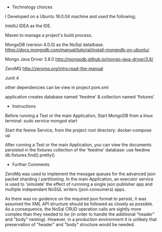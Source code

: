 
- Technology choices

I Developed on a Ubuntu 16.0.04 machine and used the following;

IntelliJ IDEA as the IDE.

Maven to manage a project's build process.

MongoDB (version 4.0.0) as the NoSql datatbase. 
https://docs.mongodb.com/manual/tutorial/install-mongodb-on-ubuntu/

Mongo Java Driver 3.8.0
http://mongodb.github.io/mongo-java-driver/3.8/

ZeroMQ
http://zeromq.org/intro:read-the-manual

Junit 4

other dependencies can be view in project pom.xml

application creates database named 'feedme' & collection named 'fixtures'

- Instructions

Before running a Test or the main Application, Start MongoDB from a linux terminal:
sudo service mongod start

Start the feeme Service, from the project root directory:
docker-compose up

After running a Test or the main Application, you can view the documents persisted in the fixtures collection of the 'feedme' database:
use feedme
db.fixtures.find().pretty()

- Further Comments

ZeroMq was used to implement the messgae queues for the advanced json packet sharding / partitioning.
In the main Application, an executor service is used to 'simulate' the effect of runnning a single json publisher app and multiple independant NoSQL writers (json consumers) apps.

As there was no guidence on the required json format to persist, it was assumed the XML API structure should be followed as closely as possible. As a consequence, the NoSql CRUD operation calls are sightly more complex than they needed to be (in order to handle the additional "header" and "body" nesting). However, in a production environment it is unlikely that preservation of "header" and "body" structure would be needed.
